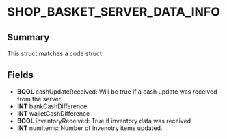 # SHOP_BASKET_SERVER_DATA_INFO

## Summary
This struct matches a code struct

## Fields
* **BOOL** cashUpdateReceived: Will be true if a cash update was received from the server.
* **INT** bankCashDifference
* **INT** walletCashDifference
* **BOOL** inventoryReceived: True if inventory data was received
* **INT** numItems: Number of invenotry items updated.
